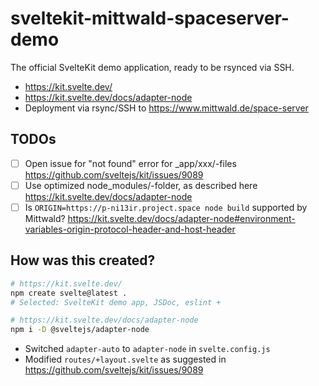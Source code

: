 # sveltekit-mittwald-spaceserver-demo

The official SvelteKit demo application, ready to be rsynced via SSH. 

- https://kit.svelte.dev/
- https://kit.svelte.dev/docs/adapter-node
- Deployment via rsync/SSH to https://www.mittwald.de/space-server

## TODOs

- [ ] Open issue for "not found" error for _app/xxx/-files https://github.com/sveltejs/kit/issues/9089
- [ ] Use optimized node_modules/-folder, as described here https://kit.svelte.dev/docs/adapter-node
- [ ] Is `ORIGIN=https://p-ni13ir.project.space node build` supported by Mittwald? https://kit.svelte.dev/docs/adapter-node#environment-variables-origin-protocol-header-and-host-header
## How was this created?

```bash
# https://kit.svelte.dev/
npm create svelte@latest .    
# Selected: SvelteKit demo app, JSDoc, eslint + 

# https://kit.svelte.dev/docs/adapter-node
npm i -D @sveltejs/adapter-node
```

- Switched `adapter-auto` to `adapter-node` in `svelte.config.js`
- Modified `routes/+layout.svelte` as suggested in https://github.com/sveltejs/kit/issues/9089

